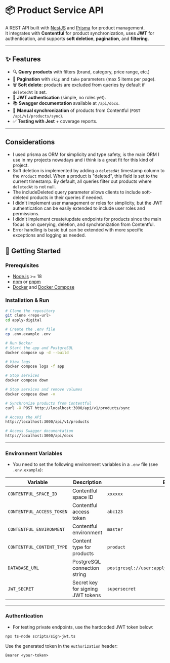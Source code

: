 # 📦 Product Service API

A REST API built with [NestJS](https://nestjs.com/) and [Prisma](https://www.prisma.io/) for product management.  
It integrates with **Contentful** for product synchronization, uses **JWT** for authentication, and supports **soft deletion**, **pagination**, and **filtering**.

---

## ✨ Features
- 🔍 **Query products** with filters (brand, category, price range, etc.)
- 📄 **Pagination** with `skip` and `take` parameters (max 5 items per page).
- 🗑️ **Soft delete**: products are excluded from queries by default if `deletedAt` is set.
- 🔑 **JWT authentication** (simple, no roles yet).
- 📚 **Swagger documentation** available at `/api/docs`.
- 🔄 **Manual synchronization** of products from Contentful (`POST /api/v1/products/sync`).
- ✅ **Testing with Jest** + coverage reports.

---

## Considerations
- I used prisma as ORM for simplicity and type safety, is the main ORM I use in my projects nowadays and i think is a great fit for this kind of project.
- Soft deletion is implemented by adding a `deletedAt` timestamp column to the `Product` model. When a product is "deleted", this field is set to the current timestamp. By default, all queries filter out products where `deletedAt` is not null.
- The includeDeleted query parameter allows clients to include soft-deleted products in their queries if needed.
- I didn't implement user management or roles for simplicity, but the JWT authentication can be easily extended to include user roles and permissions.
- I didn't implement create/update endpoints for products since the main focus is on querying, deletion, and synchronization from Contentful.
- Error handling is basic but can be extended with more specific exceptions and logging as needed.


## 🚀 Getting Started

### Prerequisites
- [Node.js](https://nodejs.org/) >= 18
- [npm](https://www.npmjs.com/) or [pnpm](https://pnpm.io/)  
- [Docker](https://www.docker.com/) and [Docker Compose](https://docs.docker.com/compose/)

### Installation & Run
```bash
# Clone the repository
git clone <repo-url>
cd apply-digital

# Create the .env file
cp .env.example .env

# Run Docker
# Start the app and PostgreSQL
docker compose up -d --build

# View logs
docker compose logs -f app

# Stop services
docker compose down

# Stop services and remove volumes
docker compose down -v

# Synchronize products from Contentful
curl -X POST http://localhost:3000/api/v1/products/sync

# Access the API
http://localhost:3000/api/v1/products

# Access Swagger documentation
http://localhost:3000/api/docs
```

---

### Environment Variables
- You need to set the following environment variables in a `.env` file (see `.env.example`):    

| Variable                  | Description                       | Example                                    |
| ------------------------- | --------------------------------- | ------------------------------------------ |
| `CONTENTFUL_SPACE_ID`     | Contentful space ID               | `xxxxxx`                                   |
| `CONTENTFUL_ACCESS_TOKEN` | Contentful access token           | `abc123`                                   |
| `CONTENTFUL_ENVIRONMENT`  | Contentful environment            | `master`                                   |
| `CONTENTFUL_CONTENT_TYPE` | Content type for products         | `product`                                  |
| `DATABASE_URL`            | PostgreSQL connection string      | `postgresql://user:applydigital@db:5432/applydigital` |
| `JWT_SECRET`              | Secret key for signing JWT tokens | `supersecret`                              |

---

### Authentication
- For testing private endpoints, use the hardcoded JWT token below:
```bash
npx ts-node scripts/sign-jwt.ts
```
Use the generated token in the `Authorization` header:
```Authorization
Bearer <your-token>
```
